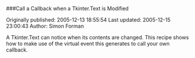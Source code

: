 ###Call a Callback when a Tkinter.Text is Modified

Originally published: 2005-12-13 18:55:54
Last updated: 2005-12-15 23:00:43
Author: Simon Forman

A Tkinter.Text can notice when its contents are changed.  This recipe shows how to make use of the virtual event this generates to call your own callback.